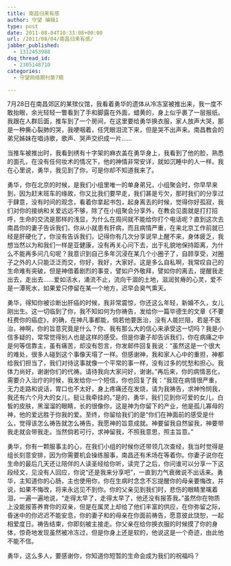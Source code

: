 ```yaml
---
title: 南昌归来有感
author: 守望 编辑1
type: post
date: 2011-08-04T10:33:08+00:00
url: /2011/08/04/南昌归来有感/
jabber_published:
  - 1312453988
dsq_thread_id:
  - 2305148710
categories:
  - 守望网络期刊第7期

---
```

<p align="left">
  7月28日在南昌郊区的某殡仪馆，我看着勇华的遗体从冷冻室被推出来，我一度不敢抬眼，余光轻轻一瞥看到了手和脚露在外面，蜡黄的，身上似乎裹了一层报纸。我跟在人群后面，推车到了一个房间，在这里要给勇华换衣服，家人放声大哭，那是一种撕心裂肺的哭，我哽咽着，任凭眼泪流下来，但是哭不出声来。南昌教会的弟兄姊妹在唱诗歌，歌声、哭声交织成一片……
</p>

<p align="left">
  当推车被推出时，我看到绣有十字架的麻衣盖在勇华身上，我看到了他的脸，熟悉的面孔，在没有任何妆术的情况下，他的神情非常安详，就如沉睡中的人一样。我在心里说，勇华，我见到了你，可是你却不知道我来了。
</p>

<p align="left">
  勇华，你在北京的时候，是我们小组里唯一的单身弟兄，小组聚会时，你早早来到，因为赶末班车的缘故，你又比我们要早走，我们甚是亏欠，那时我们的分享过于肆意，没有时间的观念，看着你拿起书包，起身离去的时候，觉得你好孤寂，我们对你的接纳和关爱远远不够，除了在小组聚会分享外，在教会见面就是打打招呼，生命的交流是那样的浅显，为什么在周间就不能给你打个电话呢？直到这次去南昌你的妻子告诉我们，你从小就患有肝病，而且病情严重，在来北京工作前就已经是肝硬化了，你没有告诉我们，记得你有几次分享说早上醒不来，身体疲乏，我想当然以为和我们一样是亚健康，没有再关心问下去，出于礼貌地保持距离，为什么不能再多问几句呢？我意识到自己多年沉浸在某几个小圈子了，自顾享受，对圈子之外的人只能泛泛而交，你好，我好，大家好。这是多么自私啊，我常叹自己的生命难有突破，但是神借着剧烈的事变，譬如户外敬拜，譬如你的离去，提醒我走出去，走出去……爱如活水，涌流不止，流向干涸的土地，滋润贫瘠的心灵，爱不是一潭死水，如果爱只停留在某一个地方，迟早会臭气熏天。
</p>

<p align="left">
  勇华，得知你被诊断出肝癌的时候，我非常震惊，你还这么年轻，新婚不久，女儿刚出生。这一切临到了你，我不知如何为你祷告，发给你一篇毕德生的文章《不要枉费你的癌症》，的确，在神凡事都能，倘若他要医治，没有人能拦阻，若是不医治，神啊，你的旨意究竟是什么？你、我有那么大的信心来承受这一切吗？我是小信多疑的，常常觉得别人也是这样的感受。但是你妻子却告诉我们，你在病痛之中是何等信靠主，虽有痛苦，却没有怨言，你发邮件回复我说：“虽然这是一个很大的难处，很多人碰到这个事像天塌了一样。但感谢神，我和家人心中的重担，神都给我们担当了，我们对待这事就像一个平常的事一样，没有过多的忧愁和担心。我体力尚好，谢谢你们的代祷。请待我向大家问好，谢谢。”再后来，你的病情恶化，需要介入治疗的时候，我发给你一个短信，你也回复了我：“我现在病情很严重，无力走路和说话，胃口也不太好，身上疼痛还在发烧，请为我祷告，求神怜悯我，我还有六个月大的女儿，挺让我牵挂的。”是的，勇华，我们见到你可爱的女儿，白皙的皮肤，黑溜溜的眼睛，长的很像你，这是神为你留下的产业，他是孤儿寡母的神，他的爱远胜于你我的爱。至终，你留给我们的是“你们在神面前的感受是什么，觉得该怎么祷告就怎么祷告，我愿神的旨意成就。神要留我自然留我，神要带我走就会带我走。当然倘若可行，求神留我，不照我意思，照主旨意。”
</p>

<p align="left">
  勇华，你有一颗服事主的心，在我们小组的时候你还带领几次查经，我当时觉得是组长刻意安排，因为你需要机会操练服事，南昌还有禾场在等着你。你妻子说你在生命的最后几天还让陪伴的人读圣经给你听，读完了之后，你问谁可以分享一下这段经文，见没有人回应，你说“还是我来分享吧”，一直到力气衰微说不出话来。勇华，主知道你的心肠，主也使用你，你在生病时念念不忘提醒你的母亲要悔改，并说，如果不悔改，将来永远见不到你。你的父亲见到我们时，悲伤的眼睛里噙着泪，一遍一遍地说，“走得太早了，走得太早了，他还没有报答我。”虽然你在物质上没能报答养育你的双亲，但是在属灵上却给了他们丰富的供应，在你弥留之际，昏迷中的你迟迟不能安息，你的妻子和的母亲在你面前祷告，愿意彼此饶恕，一起相爱度日。祷告结束，你即刻被主接走。你父亲在给你换衣服的时候摸了你的身体，惊奇地发现虽然被冷冻过，但是你身上还是软的，他说这是一个奇迹，由此他不能不信。
</p>

<p align="left">
  勇华，这么多人，要感谢你，你知道你短暂的生命会成为我们的祝福吗？
</p>